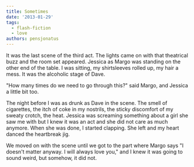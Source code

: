 ```yaml
---
title: Sometimes
date: '2013-01-29'
tags:
  - flash-fiction
  - love
authors: pensjonatus
---
```


It was the last scene of the third act. The lights came on with that theatrical
buzz and the room set appeared. Jessica as Margo was standing on the other end
of the table. I was sitting, my shirtsleeves rolled up, my hair a mess. It was
the alcoholic stage of Dave.

<!-- truncate -->

"How many times do we need to go through this?" said Margo, and Jessica a little
bit too.

The night before I was as drunk as Dave in the scene. The smell of cigarettes,
the itch of coke in my nostrils, the sticky discomfort of my sweaty crotch, the
heat. Jessica was screaming something about a girl she saw me with but I knew it
was an act and she did not care as much anymore. When she was done, I started
clapping. She left and my heart danced the heartbreak jig.

We moved on with the scene until we got to the part where Margo says "I doesn't
matter anyway. I will always love you," and I knew it was going to sound weird,
but somehow, it did not.
